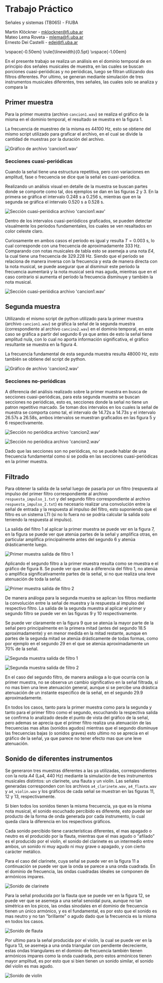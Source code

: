 # Trabajo Práctico

Señales y sistemas (TB065) - FIUBA  

Martin Klöckner      - [mklockner@fi.uba.ar](mailto:mklockner@fi.uba.ar)  
Mateo Lema Roveta    - [mlema@fi.uba.ar](mailto:mlema@fi.uba.ar)  
Ernesto Dei Castelli - [edei@fi.uba.ar](mailto:edei@fi.uba.ar)  

\vspace{-0.50em}
\rule{\linewidth}{0.5pt}
\vspace{-1.00em}

En el presente trabajo se realiza un análisis en el dominio temporal de en
principio dos señales musicales de muestra, en las cuales se buscan porciones
cuasi-periódicas y no periódicas, luego se filtran utilizando dos filtros
diferentes. Por ultimo, se generan mediante simulación de tres instrumentos
musicales diferentes, tres señales, las cuales solo se analiza y compara la

## Primer muestra

Para la primer muestra (archivo `cancion1.wav`) se realiza el gráfico de la
misma en el dominio temporal, el resultado se muestra en la figura 1.

La frecuencia de muestreo de la misma es 44100 Hz, esto se obtiene del mismo
script utilizado para graficar el archivo, en el cual se divide la cantidad de
muestras por la duración del archivo.

![Gráfico de archivo 'cancion1.wav'](../plot/cancion1.png)

### Secciones cuasi-periódicas

Cuando la señal tiene una estructura repetitiva, pero con variaciones en
amplitud, fase o frecuencia se dice que la señal es cuasi-periódica.

Realizando un análisis visual en detalle de la muestra se buscan partes donde se
comporte como tal, dos ejemplos se dan en las figuras 2 y 3. En la primera se
gráfica el intervalo $0.248$ s a $0.256$ s, mientras que en la segunda se
gráfica el intervalo $0.520$ s a $0.528$ s.

![Sección cuasi-periódica archivo 'cancion1.wav'](../plot/cancion1_0_248s_a_0_256s.png)


Dentro de los intervalos cuasi-periódicos graficados, se pueden detectar
visualmente los períodos fundamentales, los cuales se ven resaltados en color
celeste claro.

Curiosamente en ambos casos el período es igual y resulta $T=0.003$ s,
lo cual corresponde con una frecuencia de aproximadamente $333$ Hz. Comparando
con notas musicales de tabla esto se asemeja a una nota *E4*, la cual tiene una
frecuencia de $329.228$ Hz. Siendo que el período se relaciona de manera inversa
con la frecuencia y esta de manera directa con la nota musical, se puede
asegurar que al disminuir este período la frecuencia aumentará y la nota musical
será mas aguda, mientras que en el caso contrario si aumenta el período la
frecuencia disminuye y también la nota musical.

![Sección cuasi-periódica archivo 'cancion1.wav'](../plot/cancion1_0_52s_a_0_528s.png)

## Segunda muestra

Utilizando el mismo script de python utilizado para la primer muestra (archivo
`cancion1.wav`) se gráfica la señal de la segunda muestra (correspondiente al
archivo `cancino2.wav`) en el dominio temporal, en este caso se gráfica a partir
del segundo 6 ya que antes de esto la señal tiene amplitud nula, con lo cual no
aporta información significativa, el gráfico resultante se muestra en la figura
4.

La frecuencia fundamental de esta segunda muestra resulta $48000$ Hz, esto
también se obtiene del script de python.

![Gráfico de archivo 'cancion2.wav'](../plot/cancion2_6s.png)

### Secciones no-periódicas

A diferencia del análisis realizado sobre la primer muestra en busca de
secciones cuasi-periódicas, para esta segunda muestra se buscan secciones no
periódicas, esto es, secciones donde la señal no tiene un patron repetitivo
marcado. Se toman dos intervalos en los cuales la señal de muestra se
comporta como tal, el intervalo de $14.72$s a $14.73$s y el intervalo $26.57$s a
$26.58$s, ambos intervalos se muestran graficados en las figura 5 y 6
respectivamente.

![Sección no periódica archivo 'cancion2.wav'](../plot/cancion2_14_72s_a_14_73s.png)

![Sección no periódica archivo 'cancion2.wav'](../plot/cancion2_26_57s_a_26_58s.png)

Dado que las secciones son no periódicas, no se puede hablar de una frecuencia
fundamental como si se podía en las secciones cuasi-periódicas en la primer
muestra.

## Filtrado

Para obtener la salida de la señal luego de pasarla por un filtro (respuesta al
impulso del primer filtro correspondiente al archivo `respuesta_impulso_1.txt` y
del segundo filtro correspondiente al archivo `respuesta_impulso_2.txt`) es
necesario realizar una convolución entre la señal de entrada y la respuesta al
impulso del filtro, esto suponiendo que el filtro es un sistema LTI (si no lo
fuera no se podría calcular la salida solo teniendo la respuesta al impulso).

La salida del filtro 1 al aplicar la primer muestra se puede ver en la figura 7,
en la figura se puede ver que atenúa partes de la señal y amplifica otras, en
particular amplifica principalmente antes del segundo $6$ y atenúa drásticamente
luego.

![Primer muestra salida de filtro 1](../plot/cancion1_filter1_output_compare.png)

Aplicando el segundo filtro a la primer muestra resulta como se muestra e el
gráfico de figura 8. Se puede ver que esta a diferencia del filtro 1, no atenúa
o amplifica significativamente partes de la señal, si no que realiza una leve
atenuación de toda la señal.

![Primer muestra salida de filtro 2](../plot/cancion1_filter2_output_compare.png)

De manera análoga para la segunda muestra se aplican los filtros mediante la
convolución entre la señal de muestra y la respuesta al impulso del respectivo
filtro. La salida de la segunda muestra al aplicar el primer y segundo filtro se
puede ver en las figuras 9 y 10 respectivamente.

Se puede ver claramente en la figura 9 que se atenúa la mayor parte de la señal
pero principalmente en la primera mitad (antes del segundo $18.5$
aproximadamente) y en menor medida en la mitad restante, aunque en partes de la
segunda mitad se atenúa drásticamente de todas formas, como por ejemplo en el
segundo $29$ en el que se atenúa aproximadamente un 70% de la señal.

![Segunda muestra salida de filtro 1](../plot/cancion2_6s_filter1_output_compare.png)

![Segunda muestra salida de filtro 2](../plot/cancion2_6s_filter2_output_compare.png)

En el caso del segundo filtro, de manera análoga a lo que ocurría con la primer
muestra, no se observa un cambio significativo en la señal filtrada, si no mas
bien una leve atenuación general, aunque si se percibe una drástica atenuación
de un instante especifico de la señal, en el segundo $29.9$ aproximadamente.

En todos los casos, tanto para la primer muestra como para la segunda y tanto
para el primer filtro como el segundo, escuchando la respectiva salida se
confirma lo analizado desde el punto de vista del gráfico de la señal, pero
ademas se aprecia que el primer filtro realiza una atenuación de las frecuencias
mas altas (sonidos agudos) mientras que el segundo disminuye las frecuencias
bajas (o sonidos graves) esto ultimo no se aprecia en el gráfico de la señal, ya
que parece no tener efecto mas que une leve atenuación.

## Sonido de diferentes instrumentos

Se generaron tres muestras diferentes a las ya utilizadas, correspondientes con
la nota *A4* (La4, $440$ Hz) mediante la simulación de tres instrumentos
musicales distintos: un clarinete, una flauta y un violin. Las señales
generadas corresponden con los archivos `a4_clarinete.wav`, `a4_flauta.wav` y
`a4_violin.wav` y los gráficos de cada señal se muestran en las figuras 11, 12 y
13, respectivamente.

Si bien todos los sonidos tienen la misma frecuencia, ya que es la misma nota
musical, el sonido escuchado percibido es diferente, esto puede ser producto de
la forma de onda generada por cada instrumento, lo cual queda clara la
diferencia en los respectivos gráficos.

Cada sonido percibido tiene características diferentes, el mas apagado o neutro
es el producido por la flauta, mientras que el mas agudo o "afilado" es el
producido por el violin, el sonido del clarinete es un intermedio entre ambos,
un sonido ni muy agudo ni muy grave o apagado, y con cierto carácter metálico.

Para el caso del clarinete, cuya señal se puede ver en la figura 11 a
continuación se puede ver que la onda se parece a una onda cuadrada. En el
dominio de frecuencia, las ondas cuadradas ideales se componen de armónicos
impares.

![Sonido de clarinete](../plot/a4_clarinete.png)

Para la señal producida por la flauta que se puede ver en la figura 12, se puede
ver que se asemeja a una señal senoidal pura, aunque no tan simétrica en los
picos, las ondas sinodales en el dominio de frecuencia tienen un único armónico,
y es el fundamental, es por esto que el sonido es mas neutro y no tan
"brillante" o agudo dado que la frecuencia es la misma en todos los casos.

![Sonido de flauta](../plot/a4_flauta.png)

Por ultimo para la señal producida por el violin, la cual se puede ver en la
figura 13, se asemeja a una onda triangular con pendiente decreciente, estas
ondas triangulares en el dominio de frecuencia también tienen armónicos impares
como la onda cuadrada, pero estos armónicos tienen mayor amplitud, es por esto
que si bien tienen un sonido similar, el sonido del violin es mas agudo.

![Sonido de violin](../plot/a4_violin.png)
